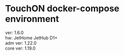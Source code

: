 # TouchON docker-compose environment
ver: 1.6.0\
hw: JetHome JetHub D1+\
adm  ver: 1.22.0\
core ver: 1.19.0